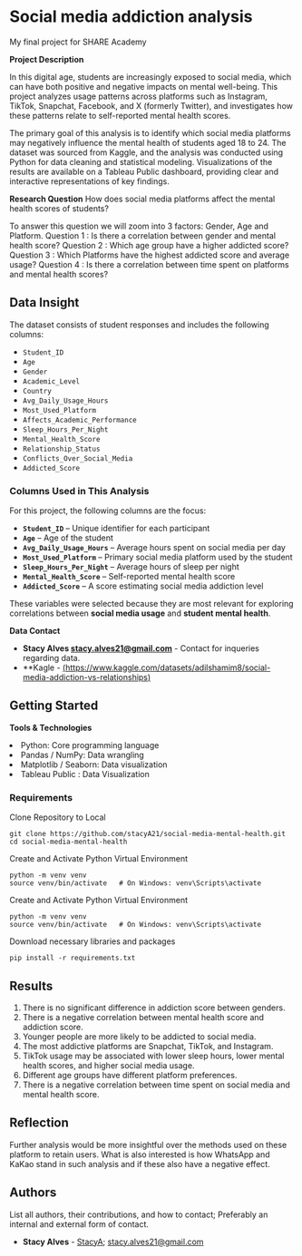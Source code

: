 # Social media addiction analysis
My final project for SHARE Academy  

__Project Description__

In this digital age, students are increasingly exposed to social media, which can have both positive and negative impacts on mental well-being. This project analyzes usage patterns across platforms such as Instagram, TikTok, Snapchat, Facebook, and X (formerly Twitter), and investigates how these patterns relate to self-reported mental health scores.

The primary goal of this analysis is to identify which social media platforms may negatively influence the mental health of students aged 18 to 24. The dataset was sourced from Kaggle, and the analysis was conducted using Python for data cleaning and statistical modeling. Visualizations of the results are available on a Tableau Public dashboard, providing clear and interactive representations of key findings.

__Research Question__
How does social media platforms affect the mental health scores of students?

To answer this question we will zoom into 3 factors: Gender, Age and Platform. 
Question 1 : Is there a correlation between gender and mental health score?
Question 2 : Which age group have a higher addicted score?
Question 3 : Which Platforms have the highest addicted score and average usage?
Question 4 : Is there a correlation between time spent on platforms and mental health scores?

## Data Insight

The dataset consists of student responses and includes the following columns:

- `Student_ID`  
- `Age`  
- `Gender`  
- `Academic_Level`  
- `Country`  
- `Avg_Daily_Usage_Hours`  
- `Most_Used_Platform`  
- `Affects_Academic_Performance`  
- `Sleep_Hours_Per_Night`  
- `Mental_Health_Score`  
- `Relationship_Status`  
- `Conflicts_Over_Social_Media`  
- `Addicted_Score`  

### Columns Used in This Analysis

For this project, the following columns are the focus:

- **`Student_ID`** – Unique identifier for each participant  
- **`Age`** – Age of the student  
- **`Avg_Daily_Usage_Hours`** – Average hours spent on social media per day  
- **`Most_Used_Platform`** – Primary social media platform used by the student  
- **`Sleep_Hours_Per_Night`** – Average hours of sleep per night  
- **`Mental_Health_Score`** – Self-reported mental health score  
- **`Addicted_Score`** – A score estimating social media addiction level  

These variables were selected because they are most relevant for exploring correlations between **social media usage** and **student mental health**.


__Data Contact__


* **Stacy Alves <stacy.alves21@gmail.com>** - Contact for inqueries regarding data.
* **Kagle -  [(https://www.kaggle.com/datasets/adilshamim8/social-media-addiction-vs-relationships)](url)


## Getting Started

__Tools & Technologies__

<li> Python: Core programming language

<li> Pandas / NumPy: Data wrangling

<li> Matplotlib / Seaborn: Data visualization

<li> Tableau Public : Data Visualization </li>


### Requirements

Clone Repository to Local 

```
git clone https://github.com/stacyA21/social-media-mental-health.git
cd social-media-mental-health
```

Create and Activate Python Virtual Environment 

```
python -m venv venv
source venv/bin/activate   # On Windows: venv\Scripts\activate

```

Create and Activate Python Virtual Environment 

```
python -m venv venv
source venv/bin/activate   # On Windows: venv\Scripts\activate

```

Download necessary libraries and packages

```
pip install -r requirements.txt
````

## Results

1. There is no significant difference in addiction score between genders. 
2. There is a negative correlation between mental health score and addiction score. 
3. Younger people are more likely to be addicted to social media.
4. The most addictive platforms are Snapchat, TikTok, and Instagram. 
5. TikTok usage may be associated with lower sleep hours, lower mental health scores, and higher social media usage.
6. Different age groups have different platform preferences. 
7. There is a negative correlation between time spent on social media and mental health score.

## Reflection

Further analysis would be more insightful over the methods used on these platform to retain users. What is also interested is how WhatsApp and KaKao stand in such analysis and if these also have a negative effect. 

## Authors

List all authors, their contributions, and how to contact; Preferably an internal and external form of contact.

* **Stacy Alves** - [StacyA](https://github.com/stacyA21); stacy.alves21@gmail.com


